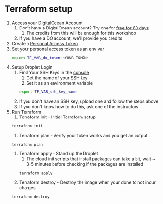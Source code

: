 # Terraform setup

1. Access your DigitalOcean Account
    1. Don't have a DigitalOcean account? Try one for [free for 60 days](https://do.co/mason)
        1. The credits from this will be enough for this workshop
    1. If you have a DO account, we'll provide you credits
1. Create a [Personal Access Token](https://docs.digitalocean.com/reference/api/create-personal-access-token/)
1. Set your personal access token as an env var
    ```bash
    export TF_VAR_do_token=<YOUR TOKEN>
    ```
1. Setup Droplet Login
    1. Find Your SSH Keys in the [console](https://cloud.digitalocean.com/account/security)
        1. Get the name of your SSH key
        1. Set it as an environment variable
        ```bash
        export TF_VAR_ssh_key_name
        ```
    1. If you don't have an SSH key, upload one and follow the steps above
    1. If you don't know how to do this, ask one of the instructors
1. Run Terraform
    1. Terraform init - Initial Terraform setup
    ```bash
    terraform init
    ```
    1. Terraform plan - Verify your token works and you get an output
    ```bash
    terraform plan
    ```
    1. Terraform apply - Stand up the Droplet
        1. The cloud init scripts that install packages can take a bit, wait
        ~ 3-5 minutes before checking if the packages are installed   
        ```bash
        terraform apply
        ```
    1. Terraform destroy - Destroy the image when your done to not incur charges
    ```bash
    terraform destroy
    ```
